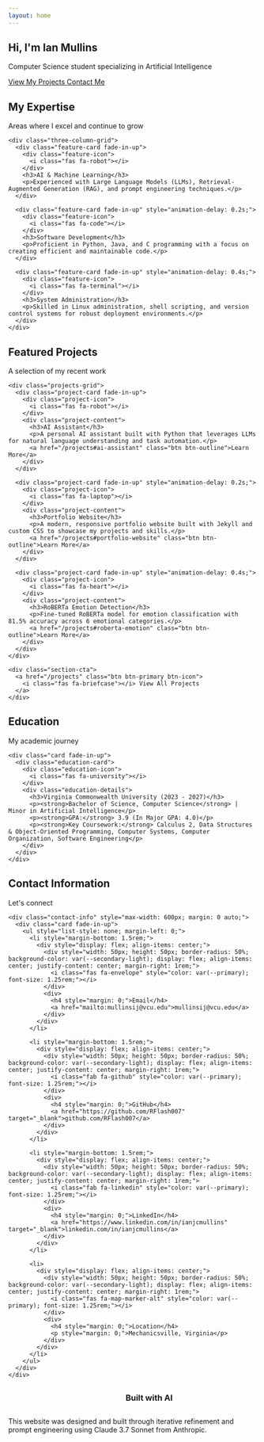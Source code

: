 ```yaml
---
layout: home
---
```


<section class="hero-section">
  <div class="hero-background"></div>
  <div class="wrapper">
    <div class="hero-content fade-in">
      <h1 class="hero-title">Hi, I'm <span style="color: var(--secondary);">Ian Mullins</span></h1>
      <p class="hero-subtitle">Computer Science student specializing in Artificial Intelligence</p>
      <div class="hero-cta">
        <a href="/projects" class="btn btn-primary btn-icon">
          <i class="fas fa-code"></i> View My Projects
        </a>
        <a href="/contact" class="btn btn-outline btn-icon">
          <i class="fas fa-paper-plane"></i> Contact Me
        </a>
      </div>
    </div>
  </div>
</section>

<section class="section">
  <div class="wrapper">
    <div class="section-title">
      <h2 style="color: var(--secondary);">My Expertise</h2>
      <p style="color: var(--text-dark);">Areas where I excel and continue to grow</p>
    </div>
    
    <div class="three-column-grid">
      <div class="feature-card fade-in-up">
        <div class="feature-icon">
          <i class="fas fa-robot"></i>
        </div>
        <h3>AI & Machine Learning</h3>
        <p>Experienced with Large Language Models (LLMs), Retrieval-Augmented Generation (RAG), and prompt engineering techniques.</p>
      </div>
      
      <div class="feature-card fade-in-up" style="animation-delay: 0.2s;">
        <div class="feature-icon">
          <i class="fas fa-code"></i>
        </div>
        <h3>Software Development</h3>
        <p>Proficient in Python, Java, and C programming with a focus on creating efficient and maintainable code.</p>
      </div>
      
      <div class="feature-card fade-in-up" style="animation-delay: 0.4s;">
        <div class="feature-icon">
          <i class="fas fa-terminal"></i>
        </div>
        <h3>System Administration</h3>
        <p>Skilled in Linux administration, shell scripting, and version control systems for robust deployment environments.</p>
      </div>
    </div>
  </div>
</section>

<section class="section bg-light">
  <div class="wrapper">
    <div class="section-title">
      <h2 style="color: var(--secondary);">Featured Projects</h2>
      <p style="color: var(--text-dark);">A selection of my recent work</p>
    </div>
    
    <div class="projects-grid">
      <div class="project-card fade-in-up">
        <div class="project-icon">
          <i class="fas fa-robot"></i>
        </div>
        <div class="project-content">
          <h3>AI Assistant</h3>
          <p>A personal AI assistant built with Python that leverages LLMs for natural language understanding and task automation.</p>
          <a href="/projects#ai-assistant" class="btn btn-outline">Learn More</a>
        </div>
      </div>
      
      <div class="project-card fade-in-up" style="animation-delay: 0.2s;">
        <div class="project-icon">
          <i class="fas fa-laptop"></i>
        </div>
        <div class="project-content">
          <h3>Portfolio Website</h3>
          <p>A modern, responsive portfolio website built with Jekyll and custom CSS to showcase my projects and skills.</p>
          <a href="/projects#portfolio-website" class="btn btn-outline">Learn More</a>
        </div>
      </div>

      <div class="project-card fade-in-up" style="animation-delay: 0.4s;">
        <div class="project-icon">
          <i class="fas fa-heart"></i>
        </div>
        <div class="project-content">
          <h3>RoBERTa Emotion Detection</h3>
          <p>Fine-tuned RoBERTa model for emotion classification with 81.5% accuracy across 6 emotional categories.</p>
          <a href="/projects#roberta-emotion" class="btn btn-outline">Learn More</a>
        </div>
      </div>
    </div>
    
    <div class="section-cta">
      <a href="/projects" class="btn btn-primary btn-icon">
        <i class="fas fa-briefcase"></i> View All Projects
      </a>
    </div>
  </div>
</section>

<section class="section">
  <div class="wrapper">
    <div class="section-title education-title">
      <h2 style="color: var(--secondary);">Education</h2>
      <p style="color: var(--text-dark);">My academic journey</p>
    </div>
    
    <div class="card fade-in-up">
      <div class="education-card">
        <div class="education-icon">
          <i class="fas fa-university"></i>
        </div>
        <div class="education-details">
          <h3>Virginia Commonwealth University (2023 - 2027)</h3>
          <p><strong>Bachelor of Science, Computer Science</strong> | Minor in Artificial Intelligence</p>
          <p><strong>GPA:</strong> 3.9 (In Major GPA: 4.0)</p>
          <p><strong>Key Coursework:</strong> Calculus 2, Data Structures & Object-Oriented Programming, Computer Systems, Computer Organization, Software Engineering</p>
        </div>
      </div>
    </div>
  </div>
</section>

<section class="section bg-light">
  <div class="wrapper">
    <div class="section-title">
      <h2 style="color: var(--secondary);">Contact Information</h2>
      <p style="color: var(--text-dark);">Let's connect</p>
    </div>
    
    <div class="contact-info" style="max-width: 600px; margin: 0 auto;">
      <div class="card fade-in-up">
        <ul style="list-style: none; margin-left: 0;">
          <li style="margin-bottom: 1.5rem;">
            <div style="display: flex; align-items: center;">
              <div style="width: 50px; height: 50px; border-radius: 50%; background-color: var(--secondary-light); display: flex; align-items: center; justify-content: center; margin-right: 1rem;">
                <i class="fas fa-envelope" style="color: var(--primary); font-size: 1.25rem;"></i>
              </div>
              <div>
                <h4 style="margin: 0;">Email</h4>
                <a href="mailto:mullinsij@vcu.edu">mullinsij@vcu.edu</a>
              </div>
            </div>
          </li>
          
          <li style="margin-bottom: 1.5rem;">
            <div style="display: flex; align-items: center;">
              <div style="width: 50px; height: 50px; border-radius: 50%; background-color: var(--secondary-light); display: flex; align-items: center; justify-content: center; margin-right: 1rem;">
                <i class="fab fa-github" style="color: var(--primary); font-size: 1.25rem;"></i>
              </div>
              <div>
                <h4 style="margin: 0;">GitHub</h4>
                <a href="https://github.com/RFlash007" target="_blank">github.com/RFlash007</a>
              </div>
            </div>
          </li>
          
          <li style="margin-bottom: 1.5rem;">
            <div style="display: flex; align-items: center;">
              <div style="width: 50px; height: 50px; border-radius: 50%; background-color: var(--secondary-light); display: flex; align-items: center; justify-content: center; margin-right: 1rem;">
                <i class="fab fa-linkedin" style="color: var(--primary); font-size: 1.25rem;"></i>
              </div>
              <div>
                <h4 style="margin: 0;">LinkedIn</h4>
                <a href="https://www.linkedin.com/in/ianjcmullins" target="_blank">linkedin.com/in/ianjcmullins</a>
              </div>
            </div>
          </li>
          
          <li>
            <div style="display: flex; align-items: center;">
              <div style="width: 50px; height: 50px; border-radius: 50%; background-color: var(--secondary-light); display: flex; align-items: center; justify-content: center; margin-right: 1rem;">
                <i class="fas fa-map-marker-alt" style="color: var(--primary); font-size: 1.25rem;"></i>
              </div>
              <div>
                <h4 style="margin: 0;">Location</h4>
                <p style="margin: 0;">Mechanicsville, Virginia</p>
              </div>
            </div>
          </li>
        </ul>
      </div>
    </div>
  </div>
</section>

<section class="section">
  <div class="wrapper">
    <div class="card text-center" style="max-width: 800px; margin: 0 auto; padding: var(--spacing-xl);">
      <div style="display: flex; align-items: center; justify-content: center; margin-bottom: var(--spacing-md);">
        <div style="width: 50px; height: 50px; border-radius: 50%; background-color: var(--secondary-light); display: flex; align-items: center; justify-content: center; margin-right: 1rem;">
          <i class="fas fa-robot" style="color: var(--primary); font-size: 1.25rem;"></i>
        </div>
        <h3 style="margin: 0; color: var(--secondary);">Built with AI</h3>
      </div>
      <p>This website was designed and built through iterative refinement and prompt engineering using Claude 3.7 Sonnet from Anthropic.</p>
    </div>
  </div>
</section>

<script>
  // Add active class to current navigation item
  document.addEventListener('DOMContentLoaded', function() {
    const currentLocation = window.location.pathname;
    const navLinks = document.querySelectorAll('.main-navigation a');
    
    navLinks.forEach(link => {
      const linkPath = link.getAttribute('href');
      if (currentLocation === linkPath || (currentLocation === '/' && linkPath === '/')) {
        link.classList.add('active');
      }
    });
    
    // Mobile navigation toggle
    const navbarToggle = document.querySelector('.navbar-toggle');
    const mainNavigation = document.querySelector('.main-navigation');
    
    if (navbarToggle) {
      navbarToggle.addEventListener('click', function() {
        mainNavigation.classList.toggle('active');
      });
    }
  });
</script> 